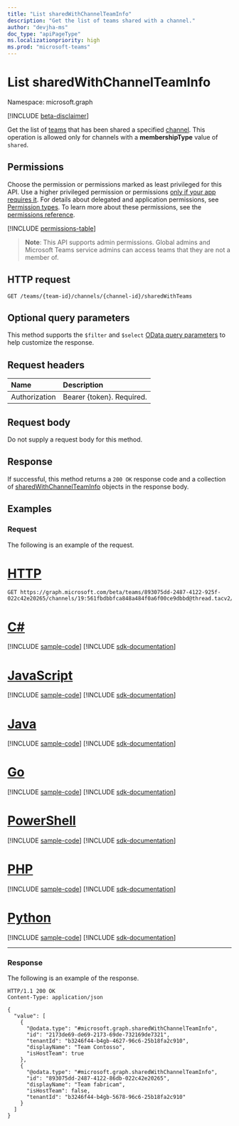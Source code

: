 ```yaml
---
title: "List sharedWithChannelTeamInfo"
description: "Get the list of teams shared with a channel."
author: "devjha-ms"
doc_type: "apiPageType"
ms.localizationpriority: high
ms.prod: "microsoft-teams"
---
```


# List sharedWithChannelTeamInfo
Namespace: microsoft.graph

[!INCLUDE [beta-disclaimer](../../includes/beta-disclaimer.md)]

Get the list of [teams](../resources/sharedwithchannelteaminfo.md) that has been shared a specified [channel](../resources/channel.md). This operation is allowed only for channels with a **membershipType** value of `shared`.

## Permissions
Choose the permission or permissions marked as least privileged for this API. Use a higher privileged permission or permissions [only if your app requires it](/graph/permissions-overview#best-practices-for-using-microsoft-graph-permissions). For details about delegated and application permissions, see [Permission types](/graph/permissions-overview#permission-types). To learn more about these permissions, see the [permissions reference](/graph/permissions-reference).

<!-- { "blockType": "permissions", "name": "sharedwithchannelteaminfo_list" } -->
[!INCLUDE [permissions-table](../includes/permissions/sharedwithchannelteaminfo-list-permissions.md)]

> **Note**: This API supports admin permissions. Global admins and Microsoft Teams service admins can access teams that they are not a member of.

## HTTP request

<!-- {
  "blockType": "ignored"
}
-->
``` http
GET /teams/{team-id}/channels/{channel-id}/sharedWithTeams
```

## Optional query parameters
This method supports the `$filter` and `$select` [OData query parameters](/graph/query-parameters) to help customize the response.

## Request headers
|Name|Description|
|:---|:---|
|Authorization|Bearer {token}. Required.|

## Request body
Do not supply a request body for this method.

## Response

If successful, this method returns a `200 OK` response code and a collection of [sharedWithChannelTeamInfo](../resources/sharedwithchannelteaminfo.md) objects in the response body.

## Examples

### Request
The following is an example of the request.

# [HTTP](#tab/http)
<!-- {
  "blockType": "request",
  "name": "list_sharedwithchannelteaminfo",
  "sampleKeys": ["893075dd-2487-4122-925f-022c42e20265", "19:561fbdbbfca848a484f0a6f00ce9dbbd@thread.tacv2"]
}
-->
``` http
GET https://graph.microsoft.com/beta/teams/893075dd-2487-4122-925f-022c42e20265/channels/19:561fbdbbfca848a484f0a6f00ce9dbbd@thread.tacv2/sharedWithTeams
```

# [C#](#tab/csharp)
[!INCLUDE [sample-code](../includes/snippets/csharp/list-sharedwithchannelteaminfo-csharp-snippets.md)]
[!INCLUDE [sdk-documentation](../includes/snippets/snippets-sdk-documentation-link.md)]

# [JavaScript](#tab/javascript)
[!INCLUDE [sample-code](../includes/snippets/javascript/list-sharedwithchannelteaminfo-javascript-snippets.md)]
[!INCLUDE [sdk-documentation](../includes/snippets/snippets-sdk-documentation-link.md)]

# [Java](#tab/java)
[!INCLUDE [sample-code](../includes/snippets/java/list-sharedwithchannelteaminfo-java-snippets.md)]
[!INCLUDE [sdk-documentation](../includes/snippets/snippets-sdk-documentation-link.md)]

# [Go](#tab/go)
[!INCLUDE [sample-code](../includes/snippets/go/list-sharedwithchannelteaminfo-go-snippets.md)]
[!INCLUDE [sdk-documentation](../includes/snippets/snippets-sdk-documentation-link.md)]

# [PowerShell](#tab/powershell)
[!INCLUDE [sample-code](../includes/snippets/powershell/list-sharedwithchannelteaminfo-powershell-snippets.md)]
[!INCLUDE [sdk-documentation](../includes/snippets/snippets-sdk-documentation-link.md)]

# [PHP](#tab/php)
[!INCLUDE [sample-code](../includes/snippets/php/list-sharedwithchannelteaminfo-php-snippets.md)]
[!INCLUDE [sdk-documentation](../includes/snippets/snippets-sdk-documentation-link.md)]

# [Python](#tab/python)
[!INCLUDE [sample-code](../includes/snippets/python/list-sharedwithchannelteaminfo-python-snippets.md)]
[!INCLUDE [sdk-documentation](../includes/snippets/snippets-sdk-documentation-link.md)]

---

### Response
The following is an example of the response.
<!-- {
  "blockType": "response",
  "@odata.type": "microsoft.graph.sharedWithChannelTeamInfo",
  "isCollection": true
}
-->
``` http
HTTP/1.1 200 OK
Content-Type: application/json

{
  "value": [
    {
      "@odata.type": "#microsoft.graph.sharedWithChannelTeamInfo",
      "id": "2173de69-de69-2173-69de-732169de7321",
      "tenantId": "b3246f44-b4gb-4627-96c6-25b18fa2c910",
      "displayName": "Team Contosso",
      "isHostTeam": true
    },
    {
      "@odata.type": "#microsoft.graph.sharedWithChannelTeamInfo",
      "id": "893075dd-2487-4122-86db-022c42e20265",
      "displayName": "Team fabricam",
      "isHostTeam": false,
      "tenantId": "b3246f44-b4gb-5678-96c6-25b18fa2c910"
    }
  ]
}
```

